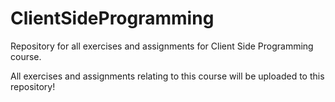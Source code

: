 # ClientSideProgramming
Repository for all exercises and assignments for Client Side Programming course.

All exercises and assignments relating to this course will be uploaded to this repository!
